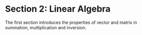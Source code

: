 # Section 2: Linear Algebra

The first section introduces the properties of vector and matrix in summation, multiplication and inversion. 